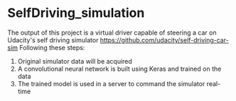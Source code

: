# SelfDriving_simulation
The output of this project is a virtual driver capable of steering a car on Udacity's self driving simulator https://github.com/udacity/self-driving-car-sim
Following these steps:

1. Original simulator data will be acquired 
2. A convolutional neural network is built using Keras and trained on the data
3. The trained model is used in a server to command the simulator real-time
